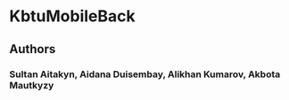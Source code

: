 # KbtuMobileBack

## Authors

### Sultan Aitakyn, Aidana Duisembay, Alikhan Kumarov, Akbota Mautkyzy
